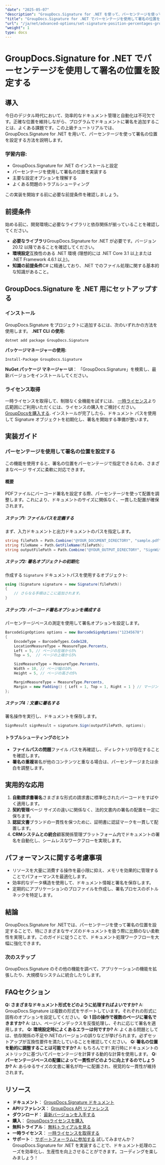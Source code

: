 ```yaml
---
"date": "2025-05-07"
"description": "GroupDocs.Signature for .NET を使って、パーセンテージを使って署名の位置を設定する方法を学びましょう。この上級チュートリアルでは、インストール、設定、そして実践的な応用例を解説します。"
"title": "GroupDocs.Signature for .NET でパーセンテージを使用して署名の位置を設定する | 上級チュートリアル"
"url": "/ja/net/advanced-options/set-signature-position-percentages-groupdocs-signature-net/"
"weight": 1
type: docs
---
```

# GroupDocs.Signature for .NET でパーセンテージを使用して署名の位置を設定する
## 導入
今日のデジタル時代において、効率的なドキュメント管理と自動化は不可欠です。正確な位置を維持しながら、プログラムでドキュメントに署名を追加することは、よくある課題です。この上級チュートリアルでは、GroupDocs.Signature for .NET を用いて、パーセンテージを使って署名の位置を設定する方法を説明します。

### 学習内容:
- GroupDocs.Signature for .NET のインストールと設定
- パーセンテージを使用して署名の位置を実装する
- 主要な設定オプションを理解する
- よくある問題のトラブルシューティング

この実装を開始する前に必要な前提条件を確認しましょう。
## 前提条件
始める前に、開発環境に必要なライブラリと依存関係が揃っていることを確認してください。

- **必要なライブラリ**GroupDocs.Signature for .NET が必要です。バージョン 20.12 以降であることを確認してください。
- **環境設定**互換性のある .NET 環境 (理想的には .NET Core 3.1 以上または .NET Framework 4.6.1 以上)。
- **知識の前提条件**C# に精通しており、.NET でのファイル処理に関する基本的な知識があること。
## GroupDocs.Signature を .NET 用にセットアップする
### インストール
GroupDocs.Signature をプロジェクトに追加するには、次のいずれかの方法を使用します。
**.NET CLI の使用:**
```shell
dotnet add package GroupDocs.Signature
```
**パッケージマネージャーの使用:**
```shell
Install-Package GroupDocs.Signature
```
**NuGet パッケージ マネージャー UI**： 
「GroupDocs.Signature」を検索し、最新バージョンをインストールしてください。
### ライセンス取得
一時ライセンスを取得して、制限なく全機能を試すには、 [一時ライセンス](https://purchase.groupdocs.com/temporary-license/)より広範囲にご利用いただくには、ライセンスの購入をご検討ください。 [GroupDocsを購入する](https://purchase。groupdocs.com/buy).
インストールが完了したら、ドキュメント パスを使用して Signature オブジェクトを初期化し、署名を開始する準備が整います。
## 実装ガイド
### パーセンテージを使用して署名の位置を設定する
この機能を使用すると、署名の位置をパーセンテージで指定できるため、さまざまなページ サイズに柔軟に対応できます。
#### 概要
PDFファイルにバーコード署名を設定する際、パーセンテージを使って配置を調整します。これにより、ドキュメントのサイズに関係なく、一貫した配置が確保されます。
##### ステップ1: ファイルパスを定義する
まず、入力ドキュメントと出力ドキュメントのパスを指定します。
```csharp
string filePath = Path.Combine("@YOUR_DOCUMENT_DIRECTORY", "sample.pdf");
string fileName = Path.GetFileName(filePath);
string outputFilePath = Path.Combine("@YOUR_OUTPUT_DIRECTORY", "SignWithPercents", fileName);
```
##### ステップ2: 署名オブジェクトの初期化
作成する `Signature` ドキュメントパスを使用するオブジェクト:
```csharp
using (Signature signature = new Signature(filePath))
{
    // さらなる手順はここに追加されます。
}
```
##### ステップ3: バーコード署名オプションを構成する
パーセンテージベースの測定を使用して署名オプションを設定します。
```csharp
BarcodeSignOptions options = new BarcodeSignOptions("12345678")
{
    EncodeType = BarcodeTypes.Code128,
    LocationMeasureType = MeasureType.Percents,
    Left = 5, // ページの左端から5%
    Top = 5,  // ページの上端から5%

    SizeMeasureType = MeasureType.Percents,
    Width = 10, // ページ幅の10%
    Height = 5, // ページの高さの5%

    MarginMeasureType = MeasureType.Percents,
    Margin = new Padding() { Left = 1, Top = 1, Right = 1 } // マージン（パーセント）
};
```
##### ステップ4：文書に署名する
署名操作を実行し、ドキュメントを保存します。
```csharp
SignResult signResult = signature.Sign(outputFilePath, options);
```
#### トラブルシューティングのヒント
- **ファイルパスの問題**ファイル パスを再確認し、ディレクトリが存在することを確認します。
- **署名の重複**署名が他のコンテンツと重なる場合は、パーセンテージまたは余白を調整します。
## 実用的な応用
1. **自動請求書署名**さまざまな形式の請求書に標準化されたバーコードをすばやく適用します。
2. **契約管理**ページ サイズの違いに関係なく、法的文書内の署名の配置を一定に保ちます。
3. **認証文書**ブランドの一貫性を保つために、証明書に認証マークを一貫して配置します。
4. **CRMシステムとの統合**顧客関係管理プラットフォーム内でドキュメントの署名を自動化し、シームレスなワークフローを実現します。
## パフォーマンスに関する考慮事項
- リソースを大量に消費する操作を最小限に抑え、メモリを効果的に管理することでパフォーマンスを最適化します。
- 効率的なデータ構造を使用して、ドキュメント情報と署名を保存します。
- 定期的にアプリケーションのプロファイルを作成し、署名プロセスのボトルネックを特定します。
## 結論
GroupDocs.Signature for .NETでは、パーセンテージを使って署名の位置を設定することで、特にさまざまなサイズのドキュメントを扱う際に比類のない柔軟性を実現します。このガイドに従うことで、ドキュメント処理ワークフローを大幅に強化できます。
### 次のステップ
GroupDocs.Signature のその他の機能を調べて、アプリケーションの機能を拡張したり、大規模なシステムに統合したりします。
## FAQセクション
**Q: さまざまなドキュメント形式をどのように処理すればよいですか?**
A: GroupDocs.Signature は複数の形式をサポートしています。それぞれの形式に固有のオプションを設定してください。
**Q: 1 回の操作で複数のページに署名できますか?**
A: はい、ページインデックスを反復処理し、それに応じて署名を適用します。
**Q: 環境設定時によくあるエラーは何ですか?**
A: よくある問題としては、依存関係の不足や.NETのバージョンの誤りなどが挙げられます。必ずセットアップが互換性要件を満たしていることを確認してください。
**Q: 署名の位置を動的に調整することは可能ですか?**
A: もちろんです! 実行時にドキュメントのメトリックに基づいてパーセンテージを計算する動的な計算を使用します。
**Q: パーセンテージベースの配置によって一貫性がどのように向上するのでしょうか?**
A: あらゆるサイズの文書に署名が均一に配置され、視覚的な一貫性が維持されます。
## リソース
- **ドキュメント**： [GroupDocs.Signature ドキュメント](https://docs.groupdocs.com/signature/net/)
- **APIリファレンス**： [GroupDocs API リファレンス](https://reference.groupdocs.com/signature/net/)
- **ダウンロード**： [最新バージョンを入手する](https://releases.groupdocs.com/signature/net/)
- **購入**： [GroupDocsライセンスを購入](https://purchase.groupdocs.com/buy)
- **無料トライアル**： [無料トライアルを見る](https://releases.groupdocs.com/signature/net/)
- **一時ライセンス**： [一時ライセンスを取得する](https://purchase.groupdocs.com/temporary-license/)
- **サポート**： [サポートフォーラムに参加する](https://forum.groupdocs.com/c/signature/)
試してみませんか？GroupDocs.Signature for .NET を実装することで、ドキュメント処理のニーズを効率化し、生産性を向上させることができます。コーディングを楽しみましょう！